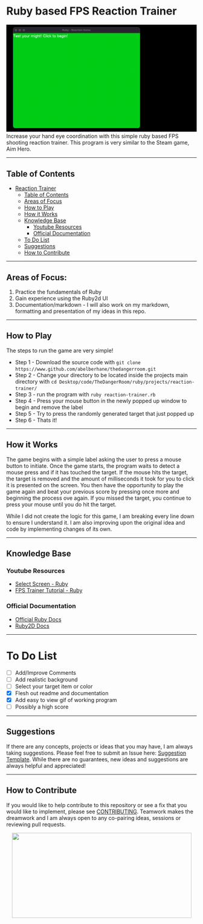 # Ruby based FPS Reaction Trainer
![](https://github.com/abelberhane/TheDangerRoom/blob/main/images/2022-09-02%2010-55-40.gif?raw=true)
Increase your hand eye coordination with this simple ruby based FPS shooting reaction trainer. This program is very similar to the Steam game, Aim Hero.


--------------------

## Table of Contents

- [Reaction Trainer](#ruby-based-fps-reaction-trainer)
  - [Table of Contents](#table-of-contents)
  - [Areas of Focus](#areas-of-focus)
  - [How to Play](#how-to-play)
  - [How it Works](#how-it-works)
  - [Knowledge Base](#knowledge-base)
    - [Youtube Resources](#youtube-resources)
    - [Official Documentation](#official-documentation)
  - [To Do List](#to-do-list)
  - [Suggestions](#suggestions)
  - [How to Contribute](#how-to-contribute)
  
--------------------

## Areas of Focus:
1) Practice the fundamentals of Ruby
2) Gain experience using the Ruby2d UI
3) Documentation/markdown - I will also work on my markdown, formatting and presentation of my ideas in this repo.

----------------------  

## How to Play
The steps to run the game are very simple! 
- Step 1 - Download the source code with `git clone https://www.github.com/abelberhane/thedangerroom.git`
- Step 2 - Change your directory to be located inside the projects main directory with `cd Desktop/code/TheDangerRoom/ruby/projects/reaction-trainer/`
- Step 3 - run the program with `ruby reaction-trainer.rb`
- Step 4 - Press your mouse button in the newly popped up window to begin and remove the label
- Step 5 - Try to press the randomly generated target that just popped up
- Step 6 - Thats it!

----------------------

## How it Works
The game begins with a simple label asking the user to press a mouse button to initiate. Once the game starts, the program waits to detect a mouse press and if it has
touched the target. If the mouse hits the target, the target is removed and the amount of milliseconds it took for you to click it is presented on the screen. You then
have the opportunity to play the game again and beat your previous score by pressing once more and beginning the process ove again. If you missed the target, you continue to press your mouse until you do hit the target.

While I did not create the logic for this game, I am breaking every line down to ensure I understand it. I am also improving upon the original idea and code by implementing changes of its own. 

----------------------

## Knowledge Base
### Youtube Resources
- [Select Screen - Ruby](https://youtu.be/sWsD_r_DQ4c)
- [FPS Trainer Tutorial - Ruby](https://youtu.be/hLvlHCnv_k8)
### Official Documentation
- [Official Ruby Docs](https://www.ruby-lang.org/en/documentation/)
- [Ruby2D Docs](https://www.ruby2d.com/learn/get-started/)

----------------------

# To Do List
- [ ] Add/Improve Comments
- [ ] Add realistic background
- [ ] Select your target item or color
- [X] Flesh out readme and documentation
- [X] Add easy to view gif of working program
- [ ] Possibly a high score

----------------------

## Suggestions
If there are any concepts, projects or ideas that you may have, I am always taking suggestions. Please feel free to submit an Issue here: [Suggestion Template](). 
While there are no guarantees, new ideas and suggestions are always helpful and appreciated!

----------------------

## How to Contribute
If you would like to help contribute to this repository or see a fix that you would like to implement, please see [CONTRIBUTING](). Teamwork makes the dreamwork and I am always open to any co-pairing ideas, sessions or reviewing pull requests.
<p align="center">
  <img width="475" height="225" src="https://www.significant72.com/uploads/4/4/1/1/44110523/img-4006_orig.gif">
</p>
